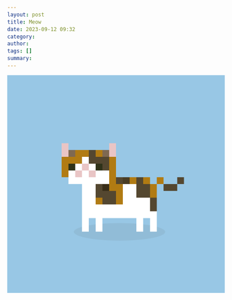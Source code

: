 ```yaml
---
layout: post
title: Meow
date: 2023-09-12 09:32
category: 
author: 
tags: []
summary: 
---
```


![Just an animated kitty](/assets/images/202309/meow.gif)